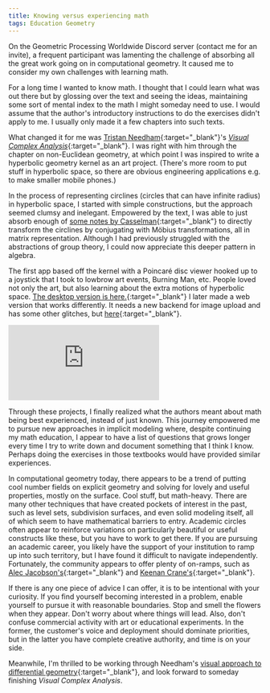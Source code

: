 ```yaml
---
title: Knowing versus experiencing math
tags: Education Geometry
---
```


On the Geometric Processing Worldwide Discord server (contact me for an invite), a frequent participant was lamenting the challenge of absorbing all the great work going on in computational geometry.  It caused me to consider my own challenges with learning math.

For a long time I wanted to know math.  I thought that I could learn what was out there but by glossing over the text and seeing the ideas, maintaining some sort of mental index to the math I might someday need to use.  I would assume that the author's introductory instructions to do the exercises didn't apply to me.  I usually only made it a few chapters into such texts.

 <!--more-->

What changed it for me was [Tristan Needham](https://www.usfca.edu/faculty/tristan-needham){:target="_blank"}'s [_Visual Complex Analysis_](https://www.amazon.com/gp/product/0198534469/ref=as_li_tl?ie=UTF8&camp=1789&creative=9325&creativeASIN=0198534469&linkCode=as2&tag=visualcomplexana&linkId=5a33a723c536b28ce25c6100ce67f927){:target="_blank"}.  I was right with him through the chapter on non-Euclidean geometry, at which point I was inspired to write a hyperbolic geometry kernel as an art project.  (There's more room to put stuff in hyperbolic space, so there are obvious engineering applications e.g. to make smaller mobile phones.)   

In the process of representing circlines (circles that can have infinite radius) in hyperbolic space, I started with simple constructions, but the approach seemed clumsy and inelegant.  Empowered by the text, I was able to just absorb enough of [some notes by Casselman](http://www.math.ubc.ca/~cass/research/pdf/Geometry.pdf){:target="_blank"} to directly transform the circlines by conjugating with M&ouml;bius transformations, all in matrix representation.  Although I had previously struggled with the abstractions of group theory, I could now appreciate this deeper pattern in algebra.  

The first app based off the kernel with a Poincar&eacute; disc viewer hooked up to a joystick that I took to lowbrow art events, Burning Man, etc.  People loved not only the art, but also learning about the extra motions of hyperbolic space.  [The desktop version is here.](https://github.com/bcourter/Poincare-Kaleidoscope){:target="_blank"}  I later made a web version that works differently.  It needs a new backend for image upload and has some other glitches, but [here](https://www.blakecourter.com/homepage/Poincare-WebGL/){:target="_blank"}.

<div class="extensions extensions--video">
  <iframe src="https://www.blakecourter.com/homepage/Poincare-WebGL/"
    frameborder="0" scrolling="no" allowfullscreen></iframe>
</div>

Through these projects, I finally realized what the authors meant about math being best experienced, instead of just known.  This journey empowered me to pursue new approaches in implicit modeling where, despite continuing my math education, I appear to have a list of questions that grows longer every time I try to write down and document something that I think I know.  Perhaps doing the exercises in those textbooks would have provided similar experiences.

In computational geometry today, there appears to be a trend of putting cool number fields on explicit geometry and solving for lovely and useful properties, mostly on the surface.  Cool stuff, but math-heavy.  There are many other techniques that have created pockets of interest in the past, such as level sets, subdivision surfaces, and even solid modeling itself, all of which seem to have mathematical barriers to entry.  Academic circles often appear to reinforce variations on particularly beautiful or useful constructs like these, but you have to work to get there.  If you are pursuing an academic career, you likely have the support of your institution to ramp up into such territory, but I have found it difficult to navigate independently.  Fortunately, the community appears to offer plenty of on-ramps, such as [Alec Jacobson's](https://github.com/alecjacobson/geometry-processing-csc2520){:target="_blank"} and [Keenan Crane's](https://www.cs.cmu.edu/~kmcrane/Projects/DDG/){:target="_blank"}.  

If there is any one piece of advice I can offer, it is to be intentional with your curiosity.  If you find yourself becoming interested in a problem, enable yourself to pursue it with reasonable boundaries.  Stop and smell the flowers when they appear.  Don't worry about where things will lead.  Also, don't confuse commercial activity with art or educational experiments.  In the former, the customer's voice and deployment should dominate priorities, but in the latter you have complete creative authority, and time is on your side.

Meanwhile, I'm thrilled to be working through Needham's [visual approach to differential geometry](https://www.vdgf.space/){:target="_blank"}, and look forward to someday finishing _Visual Complex Analysis_.  